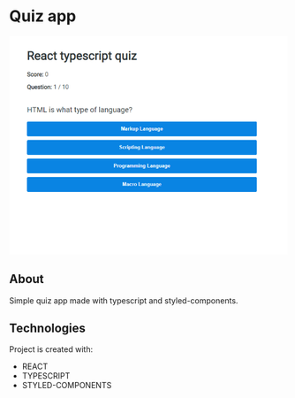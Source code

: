 # Quiz app

![Quiz app](https://github.com/piotrglodek/quiz-ts/blob/main/img/quiz.png)

## About

Simple quiz app made with typescript and styled-components.

## Technologies

Project is created with:

- REACT
- TYPESCRIPT
- STYLED-COMPONENTS

